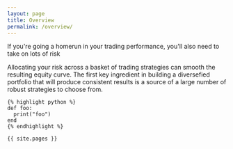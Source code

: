 ```yaml
---
layout: page
title: Overview
permalink: /overview/
---
```


If you're going a homerun in your trading performance, you'll also need to take on lots of risk

Allocating your risk across a basket of trading strategies can smooth the resulting equity curve.  The first key ingredient in building a diversefied portfolio that will produce consistent results is a source of a large number of robust strategies to choose from.

    {% highlight python %}
    def foo:
      print("foo")
    end
    {% endhighlight %}

    {{ site.pages }}
